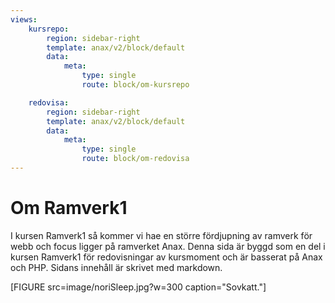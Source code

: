 ```yaml
---
views:
    kursrepo:
        region: sidebar-right
        template: anax/v2/block/default
        data:
            meta: 
                type: single
                route: block/om-kursrepo

    redovisa:
        region: sidebar-right
        template: anax/v2/block/default
        data:
            meta: 
                type: single
                route: block/om-redovisa
---
```

Om Ramverk1
=========================

I kursen Ramverk1 så kommer vi hae en större fördjupning av ramverk för webb och focus ligger på ramverket Anax.
Denna sida är byggd som en del i kursen Ramverk1 för redovisningar av kursmoment och är basserat på Anax och PHP.
Sidans innehåll är skrivet med markdown.




[FIGURE src=image/noriSleep.jpg?w=300 caption="Sovkatt."]

